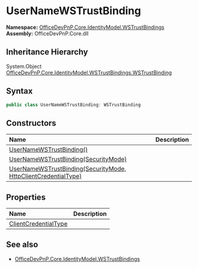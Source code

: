 # UserNameWSTrustBinding
  

**Namespace:** [OfficeDevPnP.Core.IdentityModel.WSTrustBindings](OfficeDevPnP.Core.IdentityModel.WSTrustBindings.md)  
**Assembly:** OfficeDevPnP.Core.dll  
## Inheritance Hierarchy
System.Object  
  [OfficeDevPnP.Core.IdentityModel.WSTrustBindings.WSTrustBinding](OfficeDevPnP.Core.IdentityModel.WSTrustBindings.WSTrustBinding.md) 
## Syntax
```C#
public class UserNameWSTrustBinding: WSTrustBinding
```
## Constructors
|**Name**|**Description**|
|:-----|:-----|
| [UserNameWSTrustBinding()](OfficeDevPnP.Core.IdentityModel.WSTrustBindings.UserNameWSTrustBinding.ctor1.md) | 
| [UserNameWSTrustBinding(SecurityMode)](OfficeDevPnP.Core.IdentityModel.WSTrustBindings.UserNameWSTrustBinding.ctor2.md) | 
| [UserNameWSTrustBinding(SecurityMode, HttpClientCredentialType)](OfficeDevPnP.Core.IdentityModel.WSTrustBindings.UserNameWSTrustBinding.ctor3.md) | 
## Properties
|**Name**|**Description**|
|:-----|:-----|
| [ClientCredentialType](OfficeDevPnP.Core.IdentityModel.WSTrustBindings.UserNameWSTrustBinding.ClientCredentialType.md) | 
## See also
- [OfficeDevPnP.Core.IdentityModel.WSTrustBindings](OfficeDevPnP.Core.IdentityModel.WSTrustBindings.md)
